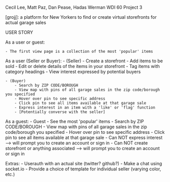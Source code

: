 Cecil Lee, Matt Paz, Dan Pease, Hadas Werman
WDI 60 Project 3

[grojj]: a platform for New Yorkers to find or create virtual storefronts for actual garage sales 

USER STORY

As a user or guest: 

    - The first view page is a collection of the most 'popular' items 

As a user (Seller or Buyer): 
    - (Seller)
        - Create a storefront
        - Add items to be sold
        - Edit or delete details of the items in your storefront
        - Tag items with category headings
        - View interest expressed by potential buyers

    - (Buyer)
        - Search by ZIP CODE/BOROUGH
        - View map with pins of all garage sales in the zip code/borough you specified
        - Hover over pin to see specific address
        - Click pin to see all items available at that garage sale
        - Express interest in an item with a 'like' or 'flag' function
        - [Potentially converse with the seller]

As a guest:
    - Guest
        - See the most 'popular' items
        - Search by ZIP CODE/BOROUGH
        - View map with pins of all garage sales in the zip code/borough you specified
        - Hover over pin to see specific address
        - Click pin to see all items available at that garage sale
        - Can NOT express interest --> will prompt you to create an account or sign in
        - Can NOT create storefront or anything associated --> will prompt you to create an account or sign in

Extras: 
    - Userauth with an actual site (twitter? github?)
    - Make a chat using socket.io
    - Provide a choice of template for individual seller (varying color, etc.)
